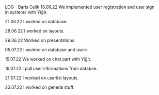 LOG - Baris Celik
18.06.22
We implemented user registration and user sign in systems with Yiğit.

21.06.22
I worked on database.

28.06.22
I worked on layouts.

29.06.22
Worked on presentations.

05.07.22
I worked on database and users.

15.07.22
We worked on chat part with Yiğit.

19.07.22
I pull user informations from databse.

21.07.22
I worked on userlist layouts.

23.07.22
I worked on general stuff.
